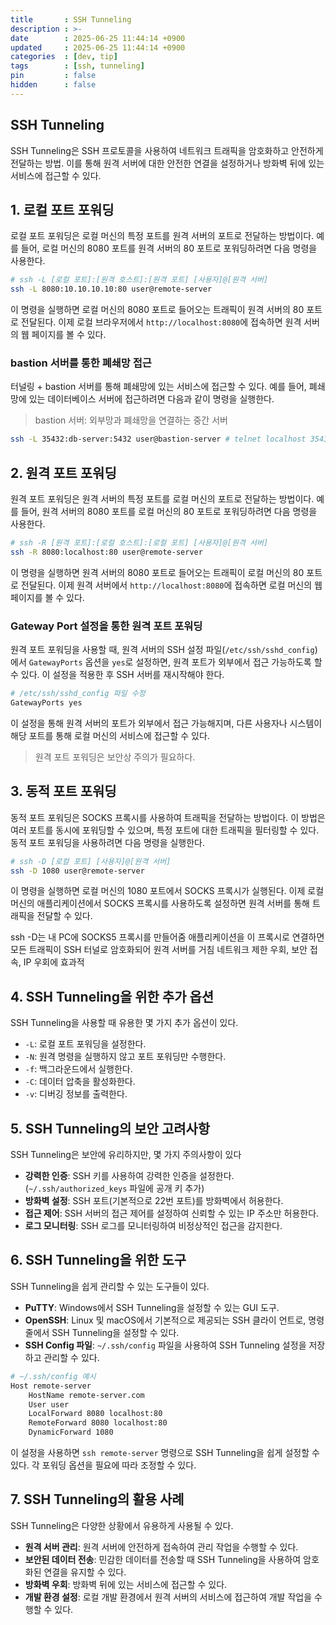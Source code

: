```yaml
---
title       : SSH Tunneling
description : >-
date        : 2025-06-25 11:44:14 +0900
updated     : 2025-06-25 11:44:14 +0900
categories  : [dev, tip]
tags        : [ssh, tunneling]
pin         : false
hidden      : false
---
```


## SSH Tunneling
SSH Tunneling은 SSH 프로토콜을 사용하여 네트워크 트래픽을 암호화하고 안전하게 전달하는 방법. 이를 통해 원격 서버에 대한 안전한 연결을 설정하거나 방화벽 뒤에 있는 서비스에 접근할 수 있다.

## 1. 로컬 포트 포워딩
로컬 포트 포워딩은 로컬 머신의 특정 포트를 원격 서버의 포트로 전달하는 방법이다. 예를 들어, 로컬 머신의 8080 포트를 원격 서버의 80 포트로 포워딩하려면 다음 명령을 사용한다.

```sh
# ssh -L [로컬 포트]:[원격 호스트]:[원격 포트] [사용자]@[원격 서버]
ssh -L 8080:10.10.10.10:80 user@remote-server 
```
이 명령을 실행하면 로컬 머신의 8080 포트로 들어오는 트래픽이 원격 서버의 80 포트로 전달된다. 이제 로컬 브라우저에서 `http://localhost:8080`에 접속하면 원격 서버의 웹 페이지를 볼 수 있다.

### bastion 서버를 통한 폐쇄망 접근
터널링 + bastion 서버를 통해 폐쇄망에 있는 서비스에 접근할 수 있다. 예를 들어, 폐쇄망에 있는 데이터베이스 서버에 접근하려면 다음과 같이 명령을 실행한다.
> bastion 서버: 외부망과 폐쇄망을 연결하는 중간 서버

```sh
ssh -L 35432:db-server:5432 user@bastion-server # telnet localhost 35432등을 통해서 db-server:5432에 접근 가능
```

## 2. 원격 포트 포워딩
원격 포트 포워딩은 원격 서버의 특정 포트를 로컬 머신의 포트로 전달하는 방법이다. 예를 들어, 원격 서버의 8080 포트를 로컬 머신의 80 포트로 포워딩하려면 다음 명령을 사용한다.

```sh
# ssh -R [원격 포트]:[로컬 호스트]:[로컬 포트] [사용자]@[원격 서버]
ssh -R 8080:localhost:80 user@remote-server
```
이 명령을 실행하면 원격 서버의 8080 포트로 들어오는 트래픽이 로컬 머신의 80 포트로 전달된다. 이제 원격 서버에서 `http://localhost:8080`에 접속하면 로컬 머신의 웹 페이지를 볼
수 있다.

### Gateway Port 설정을 통한 원격 포트 포워딩
원격 포트 포워딩을 사용할 때, 원격 서버의 SSH 설정 파일(`/etc/ssh/sshd_config`)에서 `GatewayPorts` 옵션을 `yes`로 설정하면, 원격 포트가 외부에서 접근 가능하도록 할 수 있다. 이 설정을 적용한 후 SSH 서버를 재시작해야 한다.

```sh
# /etc/ssh/sshd_config 파일 수정
GatewayPorts yes
```
이 설정을 통해 원격 서버의 포트가 외부에서 접근 가능해지며, 다른 사용자나 시스템이 해당 포트를 통해 로컬 머신의 서비스에 접근할 수 있다.
> 원격 포트 포워딩은 보안상 주의가 필요하다. 

## 3. 동적 포트 포워딩
동적 포트 포워딩은 SOCKS 프록시를 사용하여 트래픽을 전달하는 방법이다. 이 방법은 여러 포트를 동시에 포워딩할 수 있으며,
특정 포트에 대한 트래픽을 필터링할 수 있다. 동적 포트 포워딩을 사용하려면 다음 명령을 실행한다.

```sh
# ssh -D [로컬 포트] [사용자]@[원격 서버]
ssh -D 1080 user@remote-server
```
이 명령을 실행하면 로컬 머신의 1080 포트에서 SOCKS 프록시가 실행된다. 이제 로컬 머신의 애플리케이션에서 SOCKS 프록시를 사용하도록 설정하면 원격 서버를 통해 트래픽을 전달할 수 있다.

ssh -D는 내 PC에 SOCKS5 프록시를 만들어줌
애플리케이션을 이 프록시로 연결하면 모든 트래픽이 SSH 터널로 암호화되어 원격 서버를 거침
네트워크 제한 우회, 보안 접속, IP 우회에 효과적

## 4. SSH Tunneling을 위한 추가 옵션
SSH Tunneling을 사용할 때 유용한 몇 가지 추가 옵션이 있다.
- `-L`: 로컬 포트 포워딩을 설정한다.
- `-N`: 원격 명령을 실행하지 않고 포트 포워딩만 수행한다.
- `-f`: 백그라운드에서 실행한다.
- `-C`: 데이터 압축을 활성화한다.
- `-v`: 디버깅 정보를 출력한다.

## 5. SSH Tunneling의 보안 고려사항
SSH Tunneling은 보안에 유리하지만, 몇 가지 주의사항이 있다
- **강력한 인증**: SSH 키를 사용하여 강력한 인증을 설정한다. (`~/.ssh/authorized_keys` 파일에 공개 키 추가)
- **방화벽 설정**: SSH 포트(기본적으로 22번 포트)를 방화벽에서 허용한다.
- **접근 제어**: SSH 서버의 접근 제어를 설정하여 신뢰할 수 있는 IP 주소만 허용한다.
- **로그 모니터링**: SSH 로그를 모니터링하여 비정상적인 접근을 감지한다.

## 6. SSH Tunneling을 위한 도구
SSH Tunneling을 쉽게 관리할 수 있는 도구들이 있다.
- **PuTTY**: Windows에서 SSH Tunneling을 설정할 수 있는 GUI 도구.
- **OpenSSH**: Linux 및 macOS에서 기본적으로 제공되는 SSH 클라이
언트로, 명령줄에서 SSH Tunneling을 설정할 수 있다. 
- **SSH Config 파일**: `~/.ssh/config` 파일을 사용하여 SSH Tunneling 설정을 저장하고 관리할 수 있다.

```sh
# ~/.ssh/config 예시
Host remote-server
    HostName remote-server.com
    User user
    LocalForward 8080 localhost:80
    RemoteForward 8080 localhost:80
    DynamicForward 1080
```
이 설정을 사용하면 `ssh remote-server` 명령으로 SSH Tunneling을 쉽게 설정할 수 있다. 각 포워딩 옵션을 필요에 따라 조정할 수 있다.

## 7. SSH Tunneling의 활용 사례
SSH Tunneling은 다양한 상황에서 유용하게 사용될 수 있다.
- **원격 서버 관리**: 원격 서버에 안전하게 접속하여 관리 작업을 수행할 수 있다.
- **보안된 데이터 전송**: 민감한 데이터를
전송할 때 SSH Tunneling을 사용하여 암호화된 연결을 유지할 수 있다.
- **방화벽 우회**: 방화벽 뒤에 있는 서비스에 접근할 수 있다.
- **개발 환경 설정**: 로컬 개발 환경에서 원격 서버의 서비스에 접근하여 개발 작업을 수행할 수 있다.